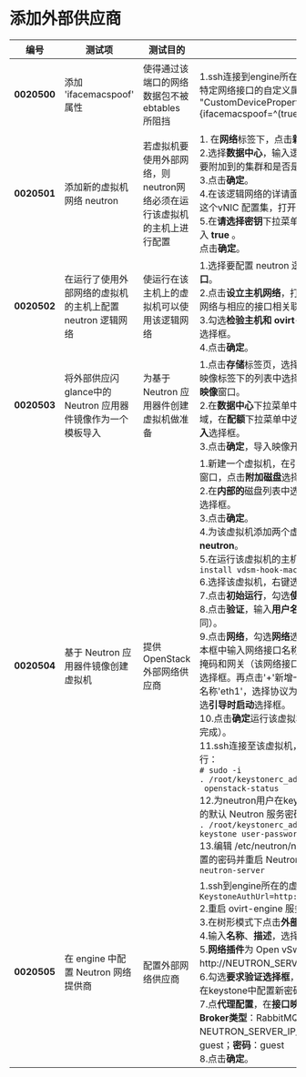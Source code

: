 # 添加外部供应商
| **编号** | **测试项** | **测试目的** | **测试步骤** | **预期结果** | **实际结果** |
|--------- | ---------- | ------------ | ------------ | ------------ | ------------ |
|**0020500**|添加 'ifacemacspoof' 属性|使得通过该端口的网络数据包不被 ebtables 所阻挡|1.ssh连接到engine所在的虚拟机，执行以下命令来设置虚拟机某个特定网络接口的自定义属性：```engine-config -s "CustomDeviceProperties={type=interface;prop={ifacemacspoof=^(true|false)$}}"```<br/>2.使用以下命令检查该自定义属性是否添加成功：```engine-config -g CustomDeviceProperties```<br/>3.重启ovirt-engine服务：```service ovirt-engine restart```|添加 'ifacemacspoof' 属性成功||
|**0020501**|添加新的虚拟机网络 neutron|若虚拟机要使用外部网络，则neutron网络必须在运行该虚拟机的主机上进行配置 |1. 在**网络**标签下，点击**新建**，打开**新建逻辑网络**窗口。<br/>2.选择**数据中心**，输入逻辑网络**名称** 'neutron'，在**集群**标签页中选择要附加到的集群和是否是必需的，vNIC 配置集名称为 'neutron'。<br/>3.点击**确定**。<br/>4.在该逻辑网络的详请面板中选择 **vNIC 配置集**标签，编辑 neutron 这个vNIC 配置集，打开**虚拟机接口配置集**窗口。<br/>5.在**请选择密钥**下拉菜单中选 **ifacemacspoof** ,在后面的文本框中输入 **true** 。<br/>点击**确定**。|设置逻辑网络 neutron 的 vNIC 配置集自定义属性成功||
|**0020502**|在运行了使用外部网络的虚拟机的主机上配置 neutron 逻辑网络|使运行在该主机上的虚拟机可以使用该逻辑网络|1.选择要配置 neutron 逻辑网络的主机，在详情面板上选择**网络接口**。<br/>2.点击**设立主机网络**，打开**设置主机xx的网络**窗口，将 neutron 逻辑网络与相应的接口相关联。<br/>3.勾选**检验主机和 ovirt-engine 间的连接性**选择框和**保存网络配置**选择框。<br/>4.点击**确定**。|设立主机网络成功||
|**0020503**|将外部供应闪glance中的 Neutron 应用器件镜像作为一个模板导入|为基于 Neutron 应用器件创建虚拟机做准备|1.点击**存储**标签页，选择默认的glance外部供应商，在详细面板中的映像标签下的列表中选择 **Neutron Appliance**，点击**导入**，打开**导入映像**窗口。<br/>2.在**数据中心**下拉菜单中选择数据中心，在**域名**下拉菜单中选择存储域，在**配额**下拉菜单中选择配额（如果配置过配额），勾选**作为模板导入**选择框。<br/>3.点击**确定**，导入映像开始。|导入 Neutron 应器件成功。|实际并没有作为模板导入，只是以磁盘的形式，同issue#26，测试用例070404|
|**0020504**|基于 Neutron 应用器件镜像创建虚拟机 |提供 OpenStack 外部网络供应商 |1.新建一个虚拟机，在引导操作下配置虚拟磁盘，打开**添加虚拟磁盘**窗口，点击**附加磁盘**选择框。<br/>2.在**内部的**磁盘列表中选择导入的 Neutron 应用器件镜像，勾选**激活**选择框。<br/>3.点击**确定**。<br/>4.为该虚拟机添加两个虚拟网卡，配置集分别是**eayunosmgmt**和**neutron**。<br/>5.在运行该虚拟机的主机上安装vdsm 的 macspoof hook： ```yum -y install vdsm-hook-macspoof```<br/>6.选择该虚拟机，右键选择**只运行一次**，打开运行虚拟机窗口。<br/>7.点击**初始运行**，勾选**使用 Cloud-Init** 选择框。<br/>8.点击**验证**，输入**用户名**，如'root';输入**密码**和**验证密码**（二者必须相同）。<br/>9.点击**网络**，勾选**网络**选择框，点击'+'新增一个网络接口，在右边文本框中输入网络接口名称'eth0'，选择协议为 **static**，并配置ip、子网掩码和网关（该网络接口将连接到 eayunosmgmt），勾选**引导时启动**选择框。再点击'+'新增一个网络接口，在右边文本框中输入网络接口名称'eth1'，选择协议为 **none** （该网络接口将连接到 neutron），勾选**引导时启动**选择框。<br/>10.点击**确定**运行该虚拟机（使用 cloud-init 大约 4 分钟虚拟机启动完成）。<br/>11.ssh连接至该虚拟机，运行以下命令确认OpenStack 服务正在运行：<br/>```# sudo -i ```<br/> ```. /root/keystonerc_admin```<br/>``` openstack-status```<br/>12.为neutron用户在keystone中配置新密码（替换应用器件中已配置的默认 Neutron 服务密码）：<br/>```. /root/keystonerc_admin```<br/>```keystone user-password-update neutron```<br/>13.编辑 /etc/neutron/neutron.conf 设置 admin_password 为新配置的密码并重启 Neutron 服务：```# openstack-service restart neutron-server```|虚拟机正常运行，Openstack服务也正常与进行 ||
|**0020505**|在 engine 中配置 Neutron 网络提供商|配置外部网络供应商|1.ssh到engine所在的虚拟机上，运行以下命令:``` engine-config -s KeystoneAuthUrl=http://NEUTRON_SERVER_IP_ADDRESS:35357/v2.0/ ```<br/>2.重启 ovirt-engine 服务：```service ovirt-engine restart```<br/>3.在树形模式下点击**外部供应商**，点击**添加**，打开**添加供应商**窗口。<br/>4.输入**名称**、**描述**，选择**类型**'Openstack Networking'。<br/>5.**网络插件**为 Open vSwitch。**供应商 URL** 填写：http://NEUTRON_SERVER_IP_ADDRESS:9696。<br/>6.勾选**要求验证选择框**，**用户名**填写：neutron；**密码**为neutron用户在keystone中配置新密码；**Tenant** 名称为 services。<br/>7.点**代理配置**，在**接口映射**文本框中输入 vmnet:br-neutron；**Broker类型**：RabbitMQ ； **主机**：NEUTRON_SERVER_IP_ADDRESS ； **端口**：5672；**用户名**：guest；**密码**：guest<br/>8.点击**确定**。|添加外部网络供应商成功||
